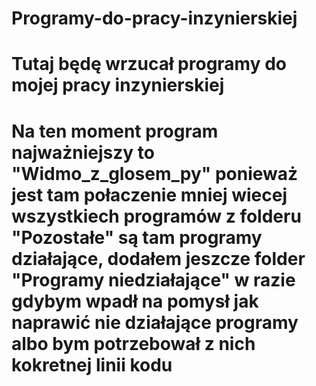 # Programy-do-pracy-inzynierskiej
# Tutaj będę wrzucał programy do mojej pracy inzynierskiej
# Na ten moment program najważniejszy to "Widmo_z_glosem_py" ponieważ jest tam połaczenie mniej wiecej wszystkiech programów z folderu "Pozostałe" są tam programy działające, dodałem jeszcze folder "Programy niedziałające" w razie gdybym wpadł na pomysł jak naprawić nie działające programy albo bym potrzebował z nich kokretnej linii kodu
